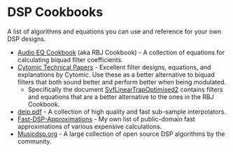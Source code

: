 # DSP Cookbooks

A list of algorithms and equations you can use and reference for your own DSP designs.

- [Audio EQ Cookbook](https://webaudio.github.io/Audio-EQ-Cookbook/audio-eq-cookbook.html) (aka RBJ Cookbook) - A collection of equations for calculating biquad filter coefficients.
- [Cytomic Technical Papers](https://cytomic.com/technical-papers/) - Excellent filter designs, equations, and explanations by Cytomic. Use these as a better alternative to biquad filters that both sound better and perform better when being modulated.
  - Specifically the document [SvfLinearTrapOptimised2](https://cytomic.com/files/dsp/SvfLinearTrapOptimised2.pdf) contains filters and equations that are a better alternative to the ones in the RBJ Cookbook.
- [deip.pdf](https://github.com/BillyDM/Audio-DSP-Resources/blob/main/deip.pdf) - A collection of high quality and fast sub-sample interpolators.
- [Fast-DSP-Approximations](https://github.com/BillyDM/Fast-DSP-Approximations) - My own list of public-domain fast approximations of various expensive calculations.
- [Musicdsp.org](https://www.musicdsp.org/en/latest/index.html) - A large collection of open source DSP algorithms by the community.
